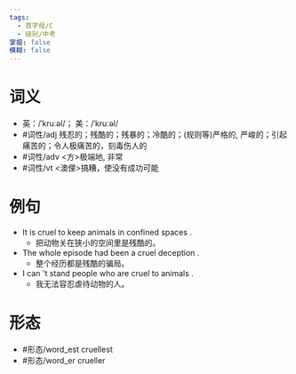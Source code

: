 ```yaml
---
tags:
  - 首字母/C
  - 级别/中考
掌握: false
模糊: false
---
```

# 词义
- 英：/ˈkruːəl/； 美：/ˈkruːəl/
- #词性/adj  残忍的；残酷的；残暴的；冷酷的；(规则等)严格的, 严峻的；引起痛苦的；令人极痛苦的，刻毒伤人的
- #词性/adv  <方>极端地, 非常
- #词性/vt  <澳俚>搞糟，使没有成功可能
# 例句
- It is cruel to keep animals in confined spaces .
	- 把动物关在狭小的空间里是残酷的。
- The whole episode had been a cruel deception .
	- 整个经历都是残酷的骗局。
- I can 't stand people who are cruel to animals .
	- 我无法容忍虐待动物的人。
# 形态
- #形态/word_est cruellest
- #形态/word_er crueller
